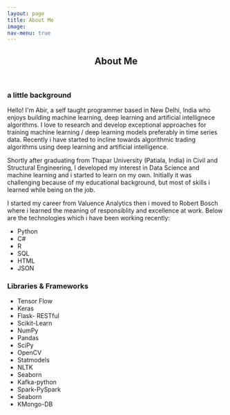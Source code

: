 ```yaml
---
layout: page
title: About Me
image:
nav-menu: true
---
```


<!-- Main -->
<div id="main" class="alt">

<!-- One -->
<section id="one">
	<div class="inner">
		<header class="major">
			<h1>About Me</h1>
		</header>

<!-- Content -->
<h3 id="content">a little background</h3>
<p>
Hello! I'm Abir, a self taught programmer based in New Delhi, India who enjoys building machine learning, deep learning and artificial intellignece algorithms.
I love to research and develop exceptional approaches for training machine learning / deep learning models preferably in time series data. Recently i have started to incline towards
algorithmic trading algorithms using deep learning and artificial intelligence. 

Shortly after graduating from Thapar University (Patiala, India) in Civil and Structural Engineering, I developed my interest in Data Science and machine learning and i started to learn
on my own. Initially it was challenging because of my educational background, but most of skills i learned while being on the job.

I started my career from Valuence Analytics then i moved to Robert Bosch where i learned the meaning of responsiblity and excellence at work.
Below are the technologies which i have been working recently:

</p>
<ul class="myskills">
<li class="pointers_list_skill">Python</li>
<li class="pointers_list_skill">C#</li>
<li class="pointers_list_skill">R</li>
<li class="pointers_list_skill">SQL</li>
<li class="pointers_list_skill">HTML</li>
<li class="pointers_list_skill">JSON</li>
</ul>
<h3 id="content">Libraries & Frameworks</h3>
<ul class="myskills">
<li class="pointers_list_skill">Tensor Flow</li>
<li class="pointers_list_skill">Keras</li>
<li class="pointers_list_skill">Flask- RESTful</li>
<li class="pointers_list_skill">Scikit-Learn</li>
<li class="pointers_list_skill">NumPy</li>
<li class="pointers_list_skill">Pandas</li>
<li class="pointers_list_skill">SciPy</li>
<li class="pointers_list_skill">OpenCV</li>
<li class="pointers_list_skill">Statmodels</li>
<li class="pointers_list_skill">NLTK</li>
<li class="pointers_list_skill">Seaborn</li>
<li class="pointers_list_skill">Kafka-python</li>
<li class="pointers_list_skill">Spark-PySpark</li>
<li class="pointers_list_skill">Seaborn</li>
<li class="pointers_list_skill">KMongo-DB</li>
</ul>
<div class="row">

